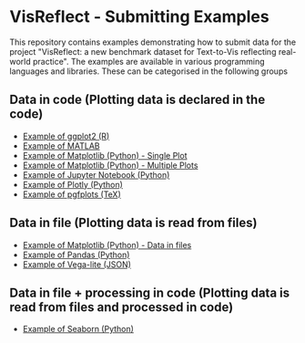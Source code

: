 # VisReflect - Submitting Examples

This repository contains examples demonstrating how to submit data for the project "VisReflect: a new benchmark dataset for Text-to-Vis reflecting real-world practice". 
The examples are available in various programming languages and libraries.
These can be categorised in the following groups


## Data in code (Plotting data is declared in the code)
- [Example of ggplot2 (R)](./example_ggplot2/README.md)
- [Example of MATLAB ](./example_matlab/README.md)
- [Example of Matplotlib (Python) - Single Plot](./example_matplotlib_1/README.md)
- [Example of Matplotlib (Python) - Multiple Plots](./example_matplotlib_3/README.md)
- [Example of Jupyter Notebook (Python)](./example_notebook/README.md)
- [Example of Plotly (Python)](./example_plotly/README.md)
- [Example of pgfplots (TeX)](./example_tex/README.md)


## Data in file (Plotting data is read from files)
- [Example of Matplotlib (Python) - Data in files ](./example_matplotlib_2/README.md)
- [Example of Pandas (Python)](./example_pandas/README.md)
- [Example of Vega-lite (JSON)](./example_vegalite/README.md)

## Data in file + processing in code (Plotting data is read from files and processed in code)
- [Example of Seaborn (Python)](./example_seaborn/README.md)
